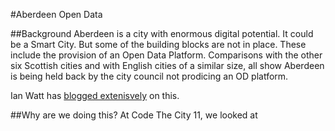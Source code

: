 #Aberdeen Open Data

##Background
Aberdeen is a city with enormous digital potential. It could be a Smart City. But some of the building blocks are not in place. These include the provision of an Open Data Platform. Comparisons with the other six Scottish cities and with English cities of a similar size, all show Aberdeen is being held back by the city council not prodicing an OD platform. 

Ian Watt has [blogged extenisvely](http://aberdeen.theodi.org/news-blog/) on this. 

##Why are we doing this? 
At Code The City 11, we looked at 
